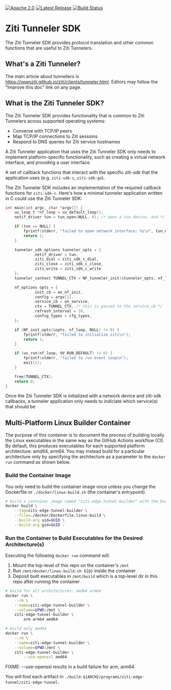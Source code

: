 [![Apache 2.0](https://img.shields.io/github/license/openziti/ziti-tunnel-sdk-c)](https://github.com/openziti/ziti-tunnel-sdk-c/blob/master/LICENSE)
[![Latest Release](https://img.shields.io/github/v/release/openziti/ziti-tunnel-sdk-c)](https://github.com/openziti/ziti-tunnel-sdk-c/releases/latest)
[![Build Status](https://github.com/openziti/ziti-tunnel-sdk-c/workflows/CI%20build/badge.svg)](https://github.com/openziti/ziti-tunnel-sdk-c/actions?query=workflow%3A%22CI+build%22)

# Ziti Tunneler SDK

The Ziti Tunneler SDK provides protocol translation and other common functions
that are useful to Ziti Tunnelers.

## What's a Ziti Tunneler?

The main article about tunnellers is
https://openziti.github.io/ziti/clients/tunneler.html. Editors may follow the
"Improve this doc" link on any page.

## What is the Ziti Tunneler SDK?

The Ziti Tunneler SDK provides functionality that is common to Ziti Tunnelers across
supported operating systems:

- Converse with TCP/IP peers
- Map TCP/IP connections to Ziti sessions
- Respond to DNS queries for Ziti service hostnames

A Ziti Tunneler application that uses the Ziti Tunneler SDK only needs to
implement platform-specific functionality, such as creating a virtual network
interface, and providing a user interface.

A set of callback
functions that interact with the specific _ziti-sdk_ that the application
uses (e.g. `ziti-sdk-c`, `ziti-sdk-go`).

The Ziti Tunneler SDK includes an implementation of the required callback
functions for `ziti-sdk-c`. Here's how a minimal tunneler application written
in C could use the Ziti Tunneler SDK:

```c
int main(int argc, char *argv[]) {
    uv_loop_t *nf_loop = uv_default_loop();
    netif_driver tun = tun_open(NULL, 0); /* open a tun device, and */

    if (tun == NULL) {
        fprintf(stderr, "failed to open network interface: %s\n", tun_error);
        return 1;
    }

    tunneler_sdk_options tunneler_opts = {
            .netif_driver = tun,
            .ziti_dial = ziti_sdk_c_dial,
            .ziti_close = ziti_sdk_c_close,
            .ziti_write = ziti_sdk_c_write
    };
    tunneler_context TUNNEL_CTX = NF_tunneler_init(&tunneler_opts, nf_loop);

    nf_options opts = {
            .init_cb = on_nf_init,
            .config = argv[1],
            .service_cb = on_service,
            .ctx = TUNNEL_CTX, /* this is passed to the service_cb */
            .refresh_interval = 10,
            .config_types = cfg_types,
    };

    if (NF_init_opts(&opts, nf_loop, NULL) != 0) {
        fprintf(stderr, "failed to initialize ziti\n");
        return 1;
    }

    if (uv_run(nf_loop, UV_RUN_DEFAULT) != 0) {
        fprintf(stderr, "failed to run event loop\n");
        exit(1);
    }

    free(TUNNEL_CTX);
    return 0;
}
```

Once the Ziti Tunneler SDK is initialized with a network device and ziti-sdk
callbacks, a tunneler application only needs to indiciate which service(s)
that should be  

## Multi-Platform Linux Builder Container

The purpose of this container is to document the process of building locally the Linux executables in the same way as the GitHub Actions workflow (CI). By default, this produces executables for each supported platform architecture: amd64, arm64. You may instead build for a particular architecture only by specifying the architecture as a parameter to the `docker run` command as shown below.

### Build the Container Image

You only need to build the container image once unless you change the Dockerfile or `./docker/linux-build.sh` (the container's entrypoint).

```bash
# build a container image named "ziti-edge-tunnel-builder" with the Dockerfile
docker build \
    --tag=ziti-edge-tunnel-builder \
    --file=./docker/Dockerfile.linux-build \
    --build-arg uid=$UID \
    --build-arg gid=$GID .
```

### Run the Container to Build Executables for the Desired Architecture(s)

Executing the following `docker run` command will:
1. Mount the top-level of this repo on the container's `/mnt`
2. Run `/mnt/docker/linux-build.sh ${@}` inside the container
3. Deposit built executables in `/mnt/build` which is a top-level dir in this repo after running the container

```bash
# build for all architectures: amd64 arm64
docker run \
    --rm \
    --name=ziti-edge-tunnel-builder \
    --volume=$PWD:/mnt \
    ziti-edge-tunnel-builder \
        arm arm64 amd64

# build only amd64 
docker run \
    --rm \
    --name=ziti-edge-tunnel-builder \
    --volume=$PWD:/mnt \
    ziti-edge-tunnel-builder \
        --use-openssl amd64
```

FIXME: --use-openssl results in a build failure for arm, arm64

You will find each artifact in `./build-${ARCH}/programs/ziti-edge-tunnel/ziti-edge-tunnel`.